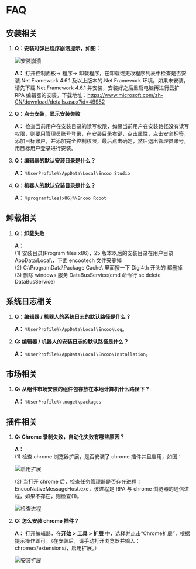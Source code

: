 # FAQ

## 安装相关

1. **Q：安装时弹出程序崩溃提示，如图：**

   ![安装崩溃](https://docimages.blob.core.chinacloudapi.cn/images/Studio/FAQ/installCollapse.png)

   **A：** 打开控制面板-> 程序-> 卸载程序，在卸载或更改程序列表中检查是否安装.Net Framework 4.6.1 及以上版本的.Net Framework 环境。如果未安装，请先下载.Net Framework 4.6.1 并安装，安装好之后重启电脑再进行云扩 RPA 编辑器的安装。下载地址：<https://www.microsoft.com/zh-CN/download/details.aspx?id=49982>

2. **Q：点击安装，显示安装失败**

   **A：** 检查当前用户在安装目录的读写权限，如果当前用户在安装路径没有读写权限，则要用管理员账号登录，在安装目录右键，点击属性，点击安全标签，添加目标账户，并添加完全控制权限，最后点击确定，然后退出管理员账号，用目标用户登录进行安装。

3. **Q：编辑器的默认安装目录是什么？**

   **A：** `%UserProfile%\AppData\Local\Encoo Studio`

4. **Q：机器人的默认安装目录是什么？**

   **A：** `%programfiles(x86)%\Encoo Robot`

## 卸载相关

1. **Q：卸载失败**

   **A：** </br>
   (1) 安装目录(Program files x86)，25 版本以后的安装目录在用户目录 AppData\Local\，下面 encootech 文件夹删掉 </br>
   (2) C:\ProgramData\Package Cache\ 里面搜一下 Digi4th 开头的 都删掉 </br>
   (3) 删除 windows 服务 DataBusService(cmd 命令行 sc delete DataBusService)

## 系统日志相关

1. **Q：编辑器 / 机器人的系统日志的默认路径是什么？**

   **A：** `%UserProfile%\AppData\Local\Encoo\Log`。

2. **Q: 编辑器 / 机器人的安装日志的默认路径是什么？**

   **A：** `%UserProfile%\AppData\Local\Encoo\Installation`。

## 市场相关

1. **Q: 从组件市场安装的组件包存放在本地计算机什么路径下？**

   **A：** `%UserProfile%\.nuget\packages`

## 插件相关

1. **Q: Chrome 录制失败，自动化失败有哪些原因？**

    **A：** </br>
    (1) 检查 chrome 浏览器扩展，是否安装了 chrome 插件并且启用，如图：

    ![启用扩展](https://docimages.blob.core.chinacloudapi.cn/images/Studio/Extensions/chrome-usingExtension.png)</br>

    (2) 当打开 chrome 后，检查任务管理器是否存在进程：EncooNativeMessageHost.exe，该进程是 RPA 与 chrome 浏览器的通信进程，如果不存在，则检查(1)。

    ![检查进程](https://docimages.blob.core.chinacloudapi.cn/images/Studio/FAQ/taskManager.png)</br>

1. **Q: 怎么安装 chrome 插件？**

    **A：** 打开编辑器，在**开始 > 工具 > 扩展** 中，选择并点击“Chrome扩展”，根据提示操作即可。（在安装后，请手动打开浏览器并输入：chrome://extensions/，启用扩展。）

    ![安装扩展](https://docimages.blob.core.chinacloudapi.cn/images/Studio/Market/extensioninpath20201019.png)
